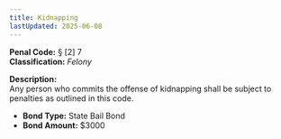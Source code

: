 ```yaml
---
title: Kidnapping
lastUpdated: 2025-06-08
---
```


**Penal Code:** § [2] 7  
**Classification:** *Felony*

**Description:**  
Any person who commits the offense of kidnapping shall be subject to penalties as outlined in this code.

- **Bond Type:** State Bail Bond  
- **Bond Amount:** $3000
